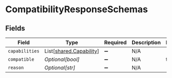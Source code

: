# CompatibilityResponseSchemas


## Fields

| Field                                                        | Type                                                         | Required                                                     | Description                                                  | Example                                                      |
| ------------------------------------------------------------ | ------------------------------------------------------------ | ------------------------------------------------------------ | ------------------------------------------------------------ | ------------------------------------------------------------ |
| `capabilities`                                               | List[[shared.Capability](../../models/shared/capability.md)] | :heavy_minus_sign:                                           | N/A                                                          |                                                              |
| `compatible`                                                 | *Optional[bool]*                                             | :heavy_minus_sign:                                           | N/A                                                          | true                                                         |
| `reason`                                                     | *Optional[str]*                                              | :heavy_minus_sign:                                           | N/A                                                          |                                                              |